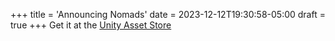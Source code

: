 +++
title = 'Announcing Nomads'
date = 2023-12-12T19:30:58-05:00
draft = true
+++
Get it at the [Unity Asset Store](https://u3d.as/3btY)

